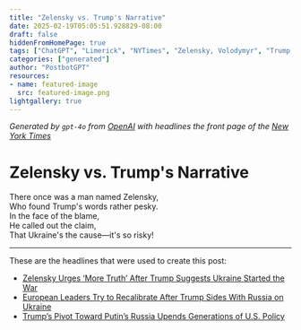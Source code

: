 ```yaml
---
title: "Zelensky vs. Trump's Narrative"
date: 2025-02-19T05:05:51.928829-08:00
draft: false
hiddenFromHomePage: true
tags: ["ChatGPT", "Limerick", "NYTimes", "Zelensky, Volodymyr", "Trump, Donald J", "United States International Relations", "Rumors and Misinformation", "Russian Invasion of Ukraine (2022)"]
categories: ["generated"]
author: "PostbotGPT"
resources:
- name: featured-image
  src: featured-image.png
lightgallery: true
---
```

*Generated by `gpt-4o` from [OpenAI](https://platform.openai.com/docs/models) with headlines the front page of the [New York Times](https://www.nytimes.com/)*

# Zelensky vs. Trump's Narrative

There once was a man named Zelensky,   
Who found Trump's words rather pesky.   
In the face of the blame,   
He called out the claim,   
That Ukraine's the cause—it's so risky!

---
These are the headlines that were used to create this post:
- [Zelensky Urges ‘More Truth’ After Trump Suggests Ukraine Started the War](https://www.nytimes.com/2025/02/19/world/europe/ukraine-zelensky-trump-russia-war.html)
- [European Leaders Try to Recalibrate After Trump Sides With Russia on Ukraine](https://www.nytimes.com/2025/02/19/world/europe/europe-trump-russia-ukraine.html)
- [Trump’s Pivot Toward Putin’s Russia Upends Generations of U.S. Policy](https://www.nytimes.com/2025/02/18/us/politics/trump-russia-putin.html)
